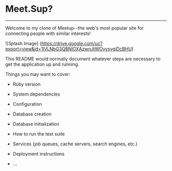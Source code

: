 


# Meet.Sup?
----------------------------------------------------------------------------------------------------------------------------
Welcome to my clone of Meetup--the web's most popular site for connecting people with similar interests!

![Splash Image]
(https://drive.google.com/uc?export=view&id=1lVLNbG3QBNlOXAzwnJtWOvysygiDcBHU)




This README would normally document whatever steps are necessary to get the
application up and running.

Things you may want to cover:

* Ruby version

* System dependencies

* Configuration

* Database creation

* Database initialization

* How to run the test suite

* Services (job queues, cache servers, search engines, etc.)

* Deployment instructions

* ...
